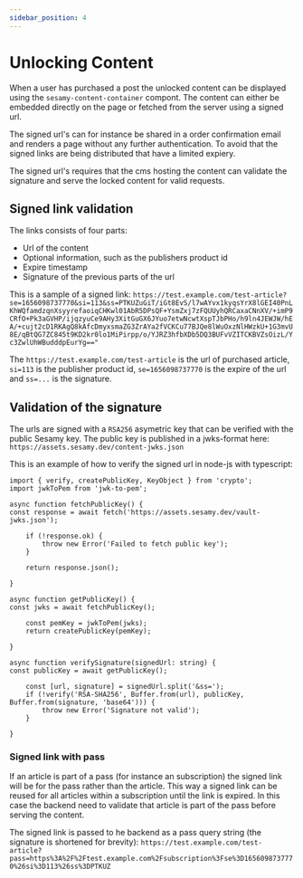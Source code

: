 ```yaml
---
sidebar_position: 4
---
```


# Unlocking Content

When a user has purchased a post the unlocked content can be displayed using the `sesamy-content-container` compont. The content can either be embedded directly on the page or fetched from the server using a signed url.

The signed url's can for instance be shared in a order confirmation email and renders a page without any further authentication. To avoid that the signed links are being distributed that have a limited expiery.

The signed url's requires that the cms hosting the content can validate the signature and serve the locked content for valid requests.

## Signed link validation

The links consists of four parts:

- Url of the content
- Optional information, such as the publishers product id
- Expire timestamp
- Signature of the previous parts of the url

This is a sample of a signed link:
`https://test.example.com/test-article?se=1656098737770&si=113&ss=PTKUZuGiT/iGt8EvS/l7wAYvx1kyqsYrX8lGEI40PnLKhWQfamdzqnXsyyrefaoiqCHKwl01AbR5DPsQF+YsmZxj7zFQUUyhQRCaxaCNnXV/+imP9CRfO+Pk3aGVHP/ijqzyuCe9AHy3XitGuGX6JYuo7etwNcwtXspTJbPHo/h9ln4JEWJW/hEA/+cujt2cD1RKAgQ8kAfcDmyxsmaZG3ZrAYa2fVCKCu77BJQe8lWuOxzNlHWzkU+1G3mvU8E/qBtQG7ZC845t9KD2kr0lo1MiPirpp/o/YJRZ3hfbXDb5DQ3BUFvVZITCKBVZsOizL/Yc3ZwlUhWBudddpEurYg=="`

The `https://test.example.com/test-article` is the url of purchased article, `si=113` is the publisher product id, `se=1656098737770` is the expire of the url and `ss=...` is the signature.

## Validation of the signature

The urls are signed with a `RSA256` asymetric key that can be verified with the public Sesamy key. The public key is published in a jwks-format here: `https://assets.sesamy.dev/content-jwks.json`

This is an example of how to verify the signed url in node-js with typescript:

```
import { verify, createPublicKey, KeyObject } from 'crypto';
import jwkToPem from 'jwk-to-pem';

async function fetchPublicKey() {
const response = await fetch('https://assets.sesamy.dev/vault-jwks.json');

    if (!response.ok) {
        throw new Error('Failed to fetch public key');
    }

    return response.json();

}

async function getPublicKey() {
const jwks = await fetchPublicKey();

    const pemKey = jwkToPem(jwks);
    return createPublicKey(pemKey);

}

async function verifySignature(signedUrl: string) {
const publicKey = await getPublicKey();

    const [url, signature] = signedUrl.split('&ss=');
    if (!verify('RSA-SHA256', Buffer.from(url), publicKey, Buffer.from(signature, 'base64'))) {
        throw new Error('Signature not valid');
    }

}

```

### Signed link with pass

If an article is part of a pass (for instance an subscription) the signed link will be for the pass rather than the article. This way a signed link can be reused for all articles within a subscription until the link is expired. In this case the backend need to validate that article is part of the pass before serving the content.

The signed link is passed to he backend as a pass query string (the signature is shortened for brevity):
`https://test.example.com/test-article?pass=https%3A%2F%2Ftest.example.com%2Fsubscription%3Fse%3D1656098737770%26si%3D113%26ss%3DPTKUZ`
